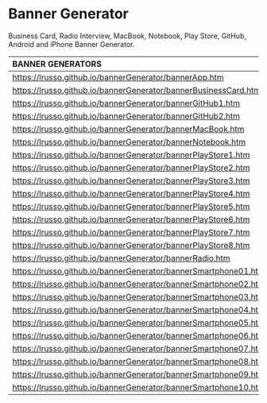 # Banner Generator

Business Card, Radio Interview, MacBook, Notebook, Play Store, GitHub, Android and iPhone Banner Generator.

| BANNER GENERATORS | 
| :------------ |
| https://lrusso.github.io/bannerGenerator/bannerApp.htm |
| https://lrusso.github.io/bannerGenerator/bannerBusinessCard.htm |
| https://lrusso.github.io/bannerGenerator/bannerGitHub1.htm |
| https://lrusso.github.io/bannerGenerator/bannerGitHub2.htm |
| https://lrusso.github.io/bannerGenerator/bannerMacBook.htm |
| https://lrusso.github.io/bannerGenerator/bannerNotebook.htm |
| https://lrusso.github.io/bannerGenerator/bannerPlayStore1.htm |
| https://lrusso.github.io/bannerGenerator/bannerPlayStore2.htm |
| https://lrusso.github.io/bannerGenerator/bannerPlayStore3.htm |
| https://lrusso.github.io/bannerGenerator/bannerPlayStore4.htm |
| https://lrusso.github.io/bannerGenerator/bannerPlayStore5.htm |
| https://lrusso.github.io/bannerGenerator/bannerPlayStore6.htm |
| https://lrusso.github.io/bannerGenerator/bannerPlayStore7.htm |
| https://lrusso.github.io/bannerGenerator/bannerPlayStore8.htm |
| https://lrusso.github.io/bannerGenerator/bannerRadio.htm |
| https://lrusso.github.io/bannerGenerator/bannerSmartphone01.htm |
| https://lrusso.github.io/bannerGenerator/bannerSmartphone02.htm |
| https://lrusso.github.io/bannerGenerator/bannerSmartphone03.htm |
| https://lrusso.github.io/bannerGenerator/bannerSmartphone04.htm |
| https://lrusso.github.io/bannerGenerator/bannerSmartphone05.htm |
| https://lrusso.github.io/bannerGenerator/bannerSmartphone06.htm |
| https://lrusso.github.io/bannerGenerator/bannerSmartphone07.htm |
| https://lrusso.github.io/bannerGenerator/bannerSmartphone08.htm |
| https://lrusso.github.io/bannerGenerator/bannerSmartphone09.htm |
| https://lrusso.github.io/bannerGenerator/bannerSmartphone10.htm |
